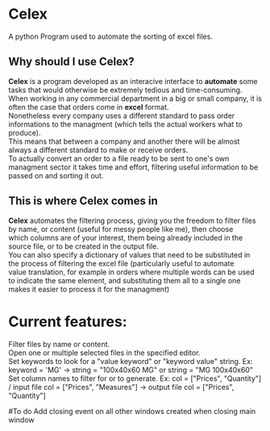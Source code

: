# Celex
A python Program used to automate the sorting of excel files.

## Why should I use Celex?
**Celex** is a program developed as an interacive interface to **automate** some tasks that would otherwise be extremely tedious and time-consuming.  
When working in any commercial department in a big or small company, it is often the case that orders come in **excel** format.  
Nonetheless every company uses a different standard to pass order informations to the managment (which tells the actual workers what to produce).  
This means that between a company and another there will be almost always a different standard to make or receive orders.  
To actually convert an order to a file ready to be sent to one's own managment sector it takes time and effort, filtering useful information to be passed on 
and sorting it out.  

## This is where Celex comes in
**Celex** automates the filtering process, giving you the freedom to filter files by name, or content (useful for messy people like me), then choose  
which columns are of your interest, them being already included in the source file, or to be created in the output file.  
You can also specify a dictionary of values that need to be substituted in the process of filtering the excel file (particularly useful to automate  
value translation, for example in orders where multiple words can be used to indicate the same element, and substituting them all to a single one makes
it easier to process it for the managment)  


# Current features:
Filter files by name or content.  
Open one or multiple selected files in the specified editor.  
Set keywords to look for a "value keyword" or "keyword value" string. Ex: keyword = 'MG' -> string = "100x40x60 MG" or string = "MG 100x40x60"  
Set column names to filter for or to generate. Ex: col = ["Prices", "Quantity"] / input file col = ["Prices", "Measures"] -> output file col = ["Prices", "Quantity"]

#To do
Add closing event on all other windows created when closing main window
